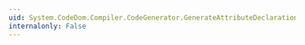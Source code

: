 ```yaml
---
uid: System.CodeDom.Compiler.CodeGenerator.GenerateAttributeDeclarationsEnd(System.CodeDom.CodeAttributeDeclarationCollection)
internalonly: False
---
```

